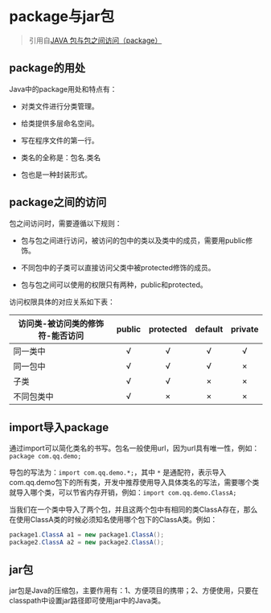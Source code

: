 # package与jar包

> 引用自[JAVA 包与包之间访问（package）](https://blog.csdn.net/wu_lai_314/article/details/8654461)

## package的用处

Java中的package用处和特点有：

- 对类文件进行分类管理。

- 给类提供多层命名空间。

- 写在程序文件的第一行。

- 类名的全称是：包名.类名

- 包也是一种封装形式。

## package之间的访问

包之间访问时，需要遵循以下规则：

- 包与包之间进行访问，被访问的包中的类以及类中的成员，需要用public修饰。

- 不同包中的子类可以直接访问父类中被protected修饰的成员。

- 包与包之间可以使用的权限只有两种，public和protected。

访问权限具体的对应关系如下表：

|访问类-被访问类的修饰符-能否访问|public|protected|default|private|
|---|:---:|:---:|:---:|:---:|
|同一类中|√|√|√|√|
|同一包中|√|√|√|×|
|子类|√|√|×|×|
|不同包类中|√|×|×|×|

## import导入package

通过import可以简化类名的书写。包名一般使用url，因为url具有唯一性，例如：`package com.qq.demo;`

导包的写法为：`import com.qq.demo.*;`，其中 `*` 是通配符，表示导入 com.qq.demo包下的所有类，开发中推荐使用导入具体类名的写法，需要哪个类就导入哪个类，可以节省内存开销，例如：`import com.qq.demo.ClassA;`

当我们在一个类中导入了两个包，并且这两个包中有相同的类ClassA存在，那么在使用ClassA类的时候必须知名使用哪个包下的ClassA类。例如：

```Java
package1.ClassA a1 = new package1.ClassA();
package2.ClassA a2 = new package2.ClassA();
```

## jar包

jar包是Java的压缩包，主要作用有：1、方便项目的携带；2、方便使用，只要在classpath中设置jar路径即可使用jar中的Java类。